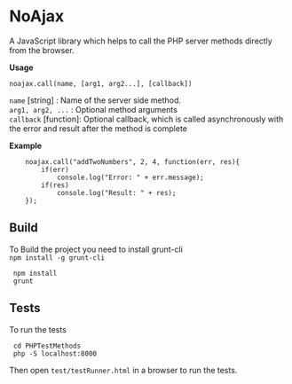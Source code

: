 # NoAjax

A JavaScript library which helps to call the PHP server methods directly from the browser.

**Usage**
```
noajax.call(name, [arg1, arg2...], [callback])
```
`name` [string] : Name of the server side method.  
`arg1, arg2, ...` : Optional method arguments  
`callback` [function]: Optional callback, which is called asynchronously with the error and result after the method is complete  

**Example**  
```
    noajax.call("addTwoNumbers", 2, 4, function(err, res){
        if(err)
            console.log("Error: " + err.message);
        if(res)
            console.log("Result: " + res);
    });
```

## Build
To Build the project you need to install grunt-cli   
`npm install -g grunt-cli`  

```
 npm install
 grunt
```

## Tests
To run the tests

```
 cd PHPTestMethods
 php -S localhost:8000
```

Then open `test/testRunner.html` in a browser to run the tests.